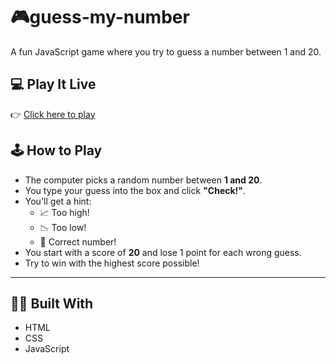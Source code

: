 # 🎮guess-my-number
A fun JavaScript game where you try to guess a number between 1 and 20.

## 💻 Play It Live
👉 [Click here to play]( https://mahmoud-codeee.github.io/guess-my-number/)

## 🕹️ How to Play

- The computer picks a random number between **1 and 20**.
- You type your guess into the box and click **"Check!"**.
- You'll get a hint:
  - 📈 Too high!
  - 📉 Too low!
  - 🎉 Correct number!
- You start with a score of **20** and lose 1 point for each wrong guess.
- Try to win with the highest score possible!

---
## 👨‍💻 Built With
- HTML
- CSS
- JavaScript

